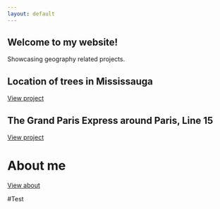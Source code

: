 ```yaml
---
layout: default
---
```


## Welcome to my website!
Showcasing geography related projects.

## Location of trees in Mississauga
[View project](./proj_treeallergy.html)

## The Grand Paris Express around Paris, Line 15
[View project](./proj_gpeligne15.html)

# About me
[View about](./about.html)

#Test
